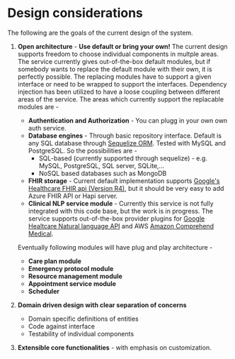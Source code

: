 # Design considerations

The following are the goals of the current design of the system.

1. __Open architecture__ - 
   __Use default or bring your own!__ The current design supports freedom to choose individual components in multple areas. The service currently gives out-of-the-box default modules, but if somebody wants to replace the default module with their own, it is perfectly possible. The replacing modules have to support a given interface or need to be wrapped to support the interfaces. Dependency injection has been utilized to have a loose coupling between different areas of the service. The areas which currently support the replacable modules are - 
   *  __Authentication and Authorization__ - You can plugg in your own own auth service.
   *  __Database engines__ - Through basic repository interface. Default is any SQL database through [Sequelize ORM](https://sequelize.org/). Tested with MySQL and PostgreSQL. So the possibilities are -
      *  SQL-based (currently supported through sequelize) - e.g. MySQL, PostgreSQL, SQL server, SQLite,...
      *  NoSQL based databases such as MongoDB
   *  __FHIR storage__ - Current default implementation supports [Google's Healthcare FHIR api (Version R4)](https://cloud.google.com/healthcare/docs/concepts/fhir), but it should be very easy to add Azure FHIR API or Hapi server.
   *  __Clinical NLP service module__ - Currently this service is not fully integrated with this code base, but the work is in progress. The service supports out-of-the-box provider plugins for [Google Healtcare Natural language API](https://cloud.google.com/healthcare/docs/concepts/nlp) and AWS [Amazon Comprehend Medical](https://aws.amazon.com/comprehend/medical/).

    Eventually following modules will have plug and play architecture - 
    * __Care plan module__
    * __Emergency protocol module__
    * __Resource management module__
    * __Appointment service module__
    * __Scheduler__
  
2. __Domain driven design with clear separation of concerns__
    * Domain specific definitions of entities
    * Code against interface
    * Testability of individual components

3. __Extensible core functionalities__ - with emphasis on customization.